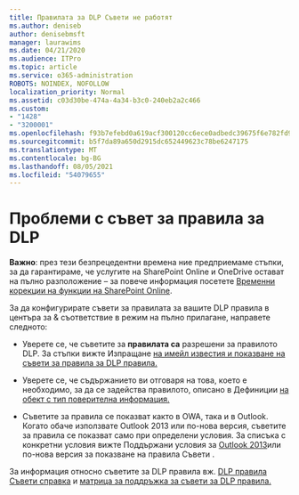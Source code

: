 ```yaml
---
title: Правилата за DLP Съвети не работят
ms.author: deniseb
author: denisebmsft
manager: laurawims
ms.date: 04/21/2020
ms.audience: ITPro
ms.topic: article
ms.service: o365-administration
ROBOTS: NOINDEX, NOFOLLOW
localization_priority: Normal
ms.assetid: c03d30be-474a-4a34-b3c0-240eb2a2c466
ms.custom:
- "1428"
- "3200001"
ms.openlocfilehash: f93b7efebd0a619acf300120cc6ece0adbedc39675f6e782fd982dc1f988edbd
ms.sourcegitcommit: b5f7da89a650d2915dc652449623c78be6247175
ms.translationtype: MT
ms.contentlocale: bg-BG
ms.lasthandoff: 08/05/2021
ms.locfileid: "54079655"
---
```

# <a name="dlp-policy-tip-issues"></a>Проблеми с съвет за правила за DLP

**Важно**: през тези безпрецедентни времена ние предприемаме стъпки, за да гарантираме, че услугите на SharePoint Online и OneDrive остават на пълно разположение – за повече информация посетете [Временни корекции на функции на SharePoint Online](https://aka.ms/ODSPAdjustments).

За да конфигурирате съвети за правилата за вашите DLP правила в центъра за & съответствие в режим на пълно прилагане, направете следното:

- Уверете се, че съветите за **правилата са** разрешени за правилото DLP. За стъпки вижте Изпращане [на имейл известия и показване на съвети за правила за DLP правила.](https://docs.microsoft.com/microsoft-365/compliance/use-notifications-and-policy-tips)

- Уверете се, че съдържанието ви отговаря на това, което е необходимо, за да се задейства правилото, описано в Дефиниции [на обект с тип поверителна информация.](https://docs.microsoft.com/microsoft-365/compliance/sensitive-information-type-entity-definitions)

- Съветите за правила се показват както в OWA, така и в Outlook. Когато обаче използвате Outlook 2013 или по-нова версия, съветите за правила се показват само при определени условия. За списъка с конкретни условия вижте Поддържани условия за [Outlook 2013](https://docs.microsoft.com/microsoft-365/compliance/use-notifications-and-policy-tips)или по-нова версия за показване на правила Съвети .

За информация относно съветите за DLP правила вж. [DLP правила Съвети справка](https://docs.microsoft.com/microsoft-365/compliance/dlp-policy-tips-reference?view=o365-worldwide#support-matrix-for-dlp-policy-tips-across-microsoft-apps) и [матрица за поддръжка за съвети за DLP правила.](https://docs.microsoft.com/microsoft-365/compliance/dlp-policy-tips-reference?view=o365-worldwide#support-matrix-for-dlp-policy-tips-across-microsoft-apps)